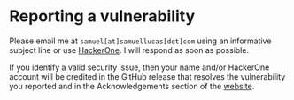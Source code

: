 # Reporting a vulnerability
 Please email me at `samuel[at]samuellucas[dot]com` using an informative subject line or use [HackerOne](https://hackerone.com/kryptor/). I will respond as soon as possible.

If you identify a valid security issue, then your name and/or HackerOne account will be credited in the GitHub release that resolves the vulnerability you reported and in the Acknowledgements section of the [website](https://www.kryptor.co.uk/#acknowledgements).
